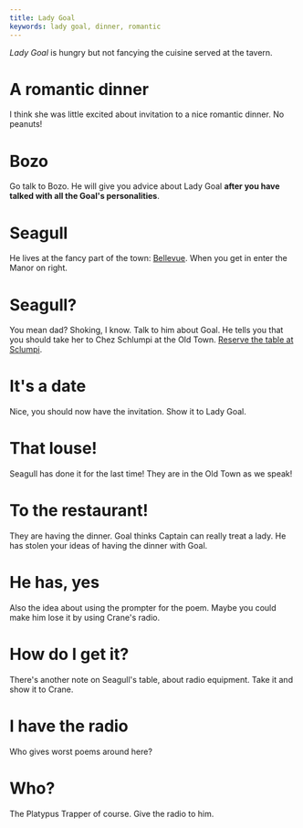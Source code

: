 ```yaml
---
title: Lady Goal
keywords: lady goal, dinner, romantic
---
```


*Lady Goal* is hungry but not fancying the cuisine served at the tavern.

# A romantic dinner
I think she was little excited about invitation to a nice romantic dinner. No peanuts!

#  Bozo
Go talk to Bozo. He will give you advice about Lady Goal **after you have talked with all the Goal's personalities**.

# Seagull
He lives at the fancy part of the town: [Bellevue](031-enter-bellevue.md). When you get in enter the Manor on right.

# Seagull?
You mean dad? Shoking, I know. Talk to him about Goal. He tells you that you should take her to Chez Schlumpi at the Old Town. [Reserve the table at Sclumpi](032-dinner-table.md).

# It's a date
Nice, you should now have the invitation. Show it to Lady Goal.

# That louse!
Seagull has done it for the last time! They are in the Old Town as we speak!

# To the restaurant!
They are having the dinner. Goal thinks Captain can really treat a lady. He has stolen your ideas of having the dinner with Goal.

# He has, yes
Also the idea about using the prompter for the poem. Maybe you could make him lose it by using Crane's radio.

# How do I get it?
There's another note on Seagull's table, about radio equipment. Take it and show it to Crane.

# I have the radio
Who gives worst poems around here?

# Who?
The Platypus Trapper of course. Give the radio to him.